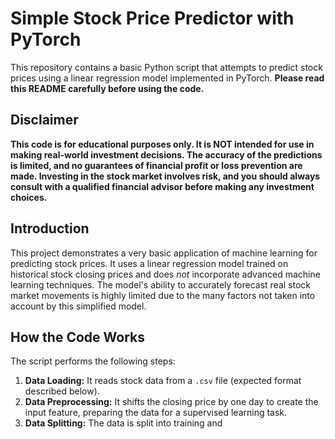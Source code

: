 # Simple Stock Price Predictor with PyTorch

This repository contains a basic Python script that attempts to predict stock prices using a linear regression model implemented in PyTorch. **Please read this README carefully before using the code.**

## Disclaimer

**This code is for educational purposes only. It is NOT intended for use in making real-world investment decisions. The accuracy of the predictions is limited, and no guarantees of financial profit or loss prevention are made. Investing in the stock market involves risk, and you should always consult with a qualified financial advisor before making any investment choices.**

## Introduction

This project demonstrates a very basic application of machine learning for predicting stock prices. It uses a linear regression model trained on historical stock closing prices and does *not* incorporate advanced machine learning techniques. The model's ability to accurately forecast real stock market movements is highly limited due to the many factors not taken into account by this simplified model.

## How the Code Works

The script performs the following steps:

1.  **Data Loading:** It reads stock data from a `.csv` file (expected format described below).
2.  **Data Preprocessing:** It shifts the closing price by one day to create the input feature, preparing the data for a supervised learning task.
3.  **Data Splitting:** The data is split into training and